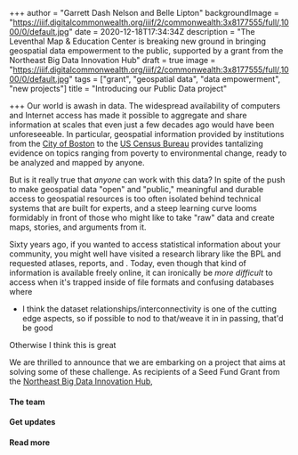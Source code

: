 +++
author = "Garrett Dash Nelson and Belle Lipton"
backgroundImage = "https://iiif.digitalcommonwealth.org/iiif/2/commonwealth:3x8177555/full/,1000/0/default.jpg"
date = 2020-12-18T17:34:34Z
description = "The Leventhal Map & Education Center is breaking new ground in bringing geospatial data empowerment to the public, supported by a grant from the Northeast Big Data Innovation Hub"
draft = true
image = "https://iiif.digitalcommonwealth.org/iiif/2/commonwealth:3x8177555/full/,1000/0/default.jpg"
tags = ["grant", "geospatial data", "data empowerment", "new projects"]
title = "Introducing our Public Data project"

+++
Our world is awash in data. The widespread availability of computers and Internet access has made it possible to aggregate and share information at scales that even just a few decades ago would have been unforeseeable. In particular, geospatial information provided by institutions from the [City of Boston](https://data.boston.gov) to the [US Census Bureau](https://data.census.gov/cedsci/) provides tantalizing evidence on topics ranging from poverty to environmental change, ready to be analyzed and mapped by anyone.

But is it really true that _anyone_ can work with this data? In spite of the push to make geospatial data "open" and "public," meaningful and durable access to geospatial resources is too often isolated behind technical systems that are built for experts, and a steep learning curve looms formidably in front of those who might like to take "raw" data and create maps, stories, and arguments from it.

Sixty years ago, if you wanted to access statistical information about your community, you might well have visited a research library like the BPL and requested atlases, reports, and . Today, even though that kind of information is available freely online, it can ironically be _more difficult_ to access when it's trapped inside of file formats and confusing databases where 

- I think the dataset relationships/interconnectivity is one of the cutting edge aspects, so if possible to nod to that/weave it in in passing, that'd be good

Otherwise I think this is great

We are thrilled to announce that we are embarking on a project that aims at solving some of these challenge. As recipients of a Seed Fund Grant from the [Northeast Big Data Innovation Hub](https://nebigdatahub.org), 

#### The team

#### Get updates

#### Read more 